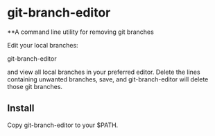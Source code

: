 git-branch-editor
=================

**A command line utility for removing git branches

Edit your local branches:

  git-branch-editor

and view all local branches in your preferred editor. Delete the lines
containing unwanted branches, save, and git-branch-editor will delete
those git branches.

Install
-------

Copy git-branch-editor to your $PATH.


